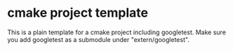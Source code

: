 # cmake project template

This is a plain template for a cmake project including googletest. Make sure you add googletest as a submodule under "extern/googletest".
